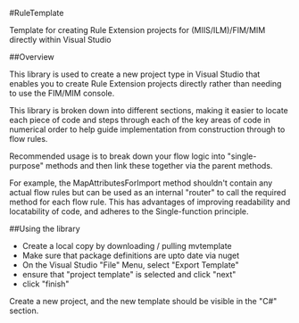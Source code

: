 #RuleTemplate

Template for creating Rule Extension projects for (MIIS/ILM)/FIM/MIM directly within Visual Studio

##Overview

This library is used to create a new project type in Visual Studio that enables you to create Rule Extension projects directly 
rather than needing to use the FIM/MIM console.

This library is broken down into different sections, making it easier to locate each piece of code and steps through each of the 
key areas of code in numerical order to help guide implementation from construction through to flow rules.

Recommended usage is to break down your flow logic into "single-purpose" methods and then link these together via the parent methods.

For example, the MapAttributesForImport method shouldn't contain any actual flow rules but can be used as an internal "router" to call the
required method for each flow rule. This has advantages of improving readability and locatability of code, and adheres to the Single-function principle.

##Using the library

* Create a local copy by downloading / pulling mvtemplate
* Make sure that package definitions are upto date via nuget
* On the Visual Studio "File" Menu, select "Export Template"
* ensure that "project template" is selected and click "next"
* click "finish"

Create a new project, and the new template should be visible in the "C#" section.
